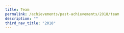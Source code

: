 ```yaml
---
title: Team
permalink: /achievements/past-achievements/2018/team
description: ""
third_nav_title: "2018"
---
```

